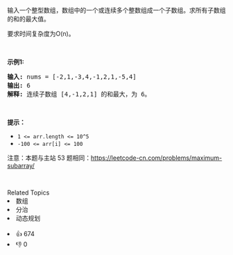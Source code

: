<p>输入一个整型数组，数组中的一个或连续多个整数组成一个子数组。求所有子数组的和的最大值。</p>

<p>要求时间复杂度为O(n)。</p>

<p>&nbsp;</p>

<p><strong>示例1:</strong></p>

<pre><strong>输入:</strong> nums = [-2,1,-3,4,-1,2,1,-5,4]
<strong>输出:</strong> 6
<strong>解释:</strong>&nbsp;连续子数组&nbsp;[4,-1,2,1] 的和最大，为&nbsp;6。</pre>

<p>&nbsp;</p>

<p><strong>提示：</strong></p>

<ul> 
 <li><code>1 &lt;=&nbsp;arr.length &lt;= 10^5</code></li> 
 <li><code>-100 &lt;= arr[i] &lt;= 100</code></li> 
</ul>

<p>注意：本题与主站 53 题相同：<a href="https://leetcode-cn.com/problems/maximum-subarray/">https://leetcode-cn.com/problems/maximum-subarray/</a></p>

<p>&nbsp;</p>

<div><div>Related Topics</div><div><li>数组</li><li>分治</li><li>动态规划</li></div></div><br><div><li>👍 674</li><li>👎 0</li></div>